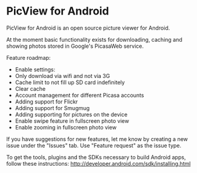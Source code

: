 PicView for Android
===================

PicView for Android is an open source picture viewer for Android.

At the moment basic functionality exists for downloading, caching and showing photos stored in Google's PicasaWeb service.

Feature roadmap:
 * Enable settings:
  * Only download via wifi and not via 3G
  * Cache limit to not fill up SD card indefinitely
  * Clear cache
 * Account management for different Picasa accounts
 * Adding support for Flickr
 * Adding support for Smugmug
 * Adding supporting for pictures on the device
 * Enable swipe feature in fullscreen photo view
 * Enable zooming in fullscreen photo view

If you have suggestions for new features, let me know by creating a new issue under the "Issues" tab. Use "Feature request" as the issue type.

To get the tools, plugins and the SDKs necessary to build Android apps, follow these instructions:
http://developer.android.com/sdk/installing.html
